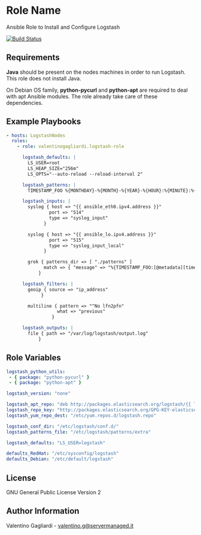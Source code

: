 Role Name
=========

Ansible Role to Install and Configure Logstash

[![Build Status](https://travis-ci.org/valentinogagliardi/logstash-role.svg?branch=master)](https://travis-ci.org/valentinogagliardi/logstash-role)

Requirements
------------

**Java** should be present on the nodes machines in order to run Logstash. This role does not install Java.

On Debian OS family, **python-pycurl** and **python-apt** are required to deal with apt Ansible modules. The role already take care of these dependencies.

Example Playbooks
----------------

```yaml
- hosts: LogstashNodes
  roles:
    - role: valentinogagliardi.logstash-role

      logstash_defaults: |
        LS_USER=root
        LS_HEAP_SIZE="256m"
        LS_OPTS="--auto-reload --reload-interval 2"

      logstash_patterns: |
        TIMESTAMP_FOO %{MONTHDAY}-%{MONTH}-%{YEAR}-%{HOUR}:%{MINUTE}:%{SECOND}

      logstash_inputs: |
        syslog { host => "{{ ansible_eth0.ipv4.address }}"
                port => "514"
                type => "syslog_input"
              }

        syslog { host => "{{ ansible_lo.ipv4.address }}"
                port => "515"
                type => "syslog_input_local"
              }

        grok { patterns_dir => [ "./patterns" ]
              match => { "message" => "%{TIMESTAMP_FOO:[@metadata][timestamp]} %{GREEDYDATA:message}" }
            }

      logstash_filters: |
        geoip { source => "ip_address"
             }

        multiline { pattern => "^No lfn2pfn"
                   what => "previous"
                 }

      logstash_outputs: |
        file { path => "/var/log/logstash/output.log"
            }
```

Role Variables
--------------

```yaml
logstash_python_utils:
 - { package: "python-pycurl" }
 - { package: "python-apt" }

logstash_version: "none"

logstash_apt_repo: "deb http://packages.elasticsearch.org/logstash/{{ logstash_version }}/debian stable main"
logstash_repo_key: "http://packages.elasticsearch.org/GPG-KEY-elasticsearch"
logstash_yum_repo_dest: "/etc/yum.repos.d/logstash.repo"

logstash_conf_dir: "/etc/logstash/conf.d/"
logstash_patterns_file: "/etc/logstash/patterns/extra"

logstash_defaults: "LS_USER=logstash"

defaults_RedHat: "/etc/sysconfig/logstash"
defaults_Debian: "/etc/default/logstash"
```

License
-------

GNU General Public License Version 2

Author Information
------------------

Valentino Gagliardi - valentino.g@servermanaged.it


